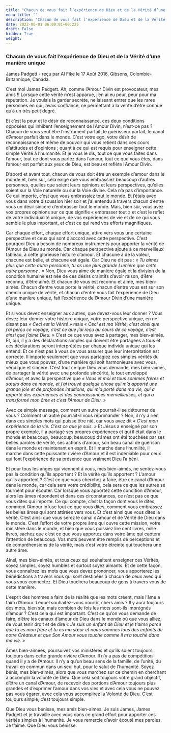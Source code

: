 ```yaml
---
title: "Chacun de vous fait l’expérience de Dieu et de la Vérité d’une manière unique"
menu_title: ""
description: "Chacun de vous fait l’expérience de Dieu et de la Vérité d’une manière unique"
date: 2022-06-01 06:00:01+00:225
draft: False
hidden: True
weight:
---
```

### Chacun de vous fait l’expérience de Dieu et de la Vérité d’une manière unique

James Padgett - reçu par Al Fike le 17 Août 2016, Gibsons, Colombie-Britannique, Canada.

C’est moi James Padgett. Ah, comme l’Amour Divin est provocateur, mes amis !! Lorsque cette vérité m’est apparue, j’en ai eu peur, peur pour ma réputation. Je voulais la garder secrète, ne laissant entrer que les rares personnes en qui j’avais confiance, ne permettant à la vérité d’être connue qu’à un très petit degré.

Et c’est la peur et le désir de reconnaissance, ces deux conditions opposées qui inhibent l’enseignement de l’Amour Divin, n’est-ce pas ? Chacun de vous veut être l’instrument parfait, le guérisseur parfait, le canal d’Amour parfait dans le monde. C’est votre ego, votre désir de reconnaissance et même de pouvoir qui vous retient dans ces cours d’attitudes et d’opinions ; quant à ce qui est requis pour enseigner cette simple Vérité à l’humanité. Et je vous le dis, tout ce que vous faites dans l’amour, tout ce dont vous parlez dans l’amour, tout ce que vous êtes, dans l’amour est parfait aux yeux de Dieu, est beau et reflète l’Amour Divin.

D’abord et avant tout, chacun de vous doit être un exemple d’amour dans le monde et, bien sûr, cela exige que vous embrassiez beaucoup d’autres personnes, quelles que soient leurs opinions et leurs perspectives, qu’elles soient sur la Voie naturelle ou sur la Voie divine. Cela n’a pas d’importance. Ce qui importe, c’est que vous embrassiez tout le monde. Et j’étais avec vous dans votre discussion hier soir et j’ai entendu à travers chacun d’entre vous un désir sincère d’embrasser tout le monde. Mais, bien sûr, vous avez vos propres opinions sur ce que signifie « embrasser tout » et c’est le reflet de votre individualité unique, de vos expériences de vie et de ce qui vous semble le plus important, et c’est ce qui rend vos efforts magnifiques.

Car chaque effort, chaque effort unique, attire vers vous une certaine perspective et ceux qui sont d’accord avec cette perspective. C’est pourquoi Dieu a besoin de nombreux instruments pour apporter la vérité de l’Amour de Dieu au monde. Car chaque perspective ajoute à ce merveilleux tableau, à cette glorieuse histoire d’amour. Et chacune a de la valeur, chacune est belle, et chacune est égale. Car Dieu ne dit pas : *« Tu aimes plus que cette autre personne, tu as une plus grande Lumière que cette autre personne . »* Non, Dieu vous aime de manière égale et la division de la condition humaine est née de ces désirs craintifs d’avoir raison, d’être reconnu, d’être aimé. Et chacun de vous est reconnu et aimé, mes bien-aimés. Chacun d’entre vous porte la vérité, chacun d’entre vous est sur son chemin unique de vérité, et chacun d’entre vous fait l’expérience de Dieu d’une manière unique, fait l’expérience de l’Amour Divin d’une manière unique.

Et si vous devez enseigner aux autres, que devez-vous leur donner ? Vous devez leur donner votre histoire unique, votre perspective unique, en ne disant pas *« Ceci est la Vérité »* mais *« Ceci est ma Vérité, c’est ainsi que j’ai perçu ce voyage, c’est ce que j’ai reçu au cours de ce voyage, c’est ainsi que j’aime Dieu. »* C’est ce que vous avez à partager, mes bien-aimés. Et, oui, il y a des déclarations simples qui doivent être partagées à tous et ces déclarations seront interprétées par chaque individu unique qui les entend. Et ce n’est pas à vous de vous assurer que leur interprétation est correcte. Il importe seulement que vous partagiez ces simples vérités du mieux que vous pouvez, d’une manière qui soit harmonieuse avec vous, véridique et sincère. C’est tout ce que Dieu vous demande, mes bien-aimés, de partager la vérité avec une profonde sincérité, le tout enveloppé d’Amour, et avec la perspective que *« Vous et moi et tous sommes frères et sœurs dans ce monde, et j’ai trouvé quelque chose qui m’a apporté une grande joie et de profondes intuitions, qui m’a porté dans ma vie, qui a apporté des expériences et des connaissances merveilleuses, et qui a transformé mon âme et c’est l’Amour de Dieu. »*

Avec ce simple message, comment un autre pourrait-il se détourner de vous ? Comment un autre pourrait-il vous réprimander ? Non, il n’y a rien dans ces simples mots qui puisse être nié, car vous avez dit *« C’est mon expérience de la vie. C’est ce que je suis. »* Et Jésus a enseigné par son propre exemple, il a partagé ses propres expériences et qui il était dans le monde et beaucoup, beaucoup, beaucoup d’âmes ont été touchées par ses belles paroles de vérité, ses actions d’amour, son beau canal de guérison dans le monde et maintenant en esprit. Et il marche dans l’humilité, il marche dans cette puissante rivière d’Amour et il est indéniable pour ceux qui font l’expérience de sa présence que vraiment Dieu l’a béni.

Et pour tous les anges qui viennent à vous, mes bien-aimés, ne sentez-vous pas la condition qu’ils apportent ? Et la vérité qu’ils apportent ? L’amour qu’ils apportent ? C’est ce que vous cherchez à faire, être ce canal d’Amour dans le monde, car cela sera votre crédibilité, cela sera ce que les autres se tournent pour écouter. Car lorsque vous apportez cette condition d’Amour, alors les âmes répondent et dans ces circonstances, ce n’est pas ce que vous dites qui importe. Ce qui compte, c’est la façon dont vous le dites, comment l’Amour infuse tout ce que vous dites, comment vous embrassez les belles âmes qui sont attirées vers vous. Et c’est ainsi que vous dites la vérité. C’est ainsi que vous serez le canal d’Amour et de Vérité de Dieu dans le monde. C’est l’effort de votre propre âme qui ouvre cette mission, votre ministère dans le monde, et bien que vous puissiez lire cent livres, mille livres, sachez que c’est ce que vous apportez dans votre âme qui captera l’attention de beaucoup. Vos mots peuvent être remplis de perceptions et de compréhensions de la vérité, mais c’est votre étreinte qui touchera une autre âme.

Ainsi, mes bien-aimés, et tous ceux qui souhaitent enseigner ces Vérités, soyez simples, soyez humbles et surtout soyez aimants. Et de cette façon, vous connaîtrez les mots que vous devez prononcer, vous apporterez les bénédictions à travers vous qui sont destinées à chacun de ceux avec qui vous vous connectez. Et Dieu touchera beaucoup de gens à travers vous de cette manière.

L’esprit des hommes a faim de la réalité que les mots créent, mais l’âme a faim d’Amour. Lequel souhaitez-vous nourrir, chers amis ? Il y aura toujours des mots, bien sûr, mais combien de fois les mots sont-ils imprégnés d’amour ? C’est cela qui est important. C’est ce qu’on vous demande de faire, d’être les canaux d’amour de Dieu dans le monde où que vous alliez, de vous tenir droit et de dire *« Je suis un enfant de Dieu et je t’aime parce que tu es mon frère et tu es ma sœur et nous sommes tous des enfants de notre Créateur et que Son Amour vous touche comme il m’a touché dans ma vie. »*

Âmes bien-aimées, poursuivez vos ministères et qu’ils soient toujours, toujours dans cette grande rivière d’Amour. Il n’y a pas de compétition quand il y a de l’Amour. Il n’y a qu’un beau sens de la famille, de l’unité, du travail en commun dans un seul but, pour le salut de l’humanité. Soyez bénis, mes bien-aimés, alors que vous marchez sur ce chemin en cherchant à accomplir la volonté de Dieu. Que cela soit toujours votre grand objectif, d’être un canal d’Amour, de recevoir des portions d’Amour toujours plus grandes et d’exprimer l’amour dans vos vies et avec cela vous ne pouvez pas vous égarer, avec cela vous accomplirez la Volonté de Dieu. C’est toujours simple, c’est toujours simple.

Que Dieu vous bénisse, mes amis bien-aimés. Je suis James, James Padgett et je travaille avec vous dans ce grand effort pour apporter ces vérités simples à l’humanité. Je vous remercie d’avoir écouté mes paroles. Je t’aime. Que Dieu vous bénisse.
